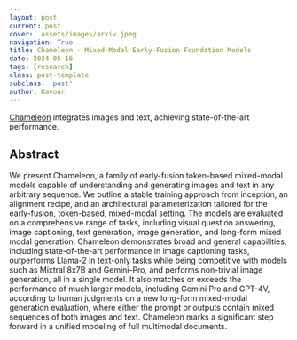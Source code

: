```yaml
---
layout: post
current: post
cover:  assets/images/arxiv.jpeg
navigation: True
title: Chameleon - Mixed-Modal Early-Fusion Foundation Models
date: 2024-05-16
tags: [research]
class: post-template
subclass: 'post'
author: Kavour
---
```


<p> <a href="https://arxiv.org/abs/2405.09818">Chameleon</a> integrates images and text, achieving state-of-the-art performance. </p>

<h2> Abstract </h2>

<p>We present Chameleon, a family of early-fusion token-based mixed-modal models capable of understanding and generating images and text in any arbitrary sequence. We outline a stable training approach from inception, an alignment recipe, and an architectural parameterization tailored for the early-fusion, token-based, mixed-modal setting. The models are evaluated on a comprehensive range of tasks, including visual question answering, image captioning, text generation, image generation, and long-form mixed modal generation. Chameleon demonstrates broad and general capabilities, including state-of-the-art performance in image captioning tasks, outperforms Llama-2 in text-only tasks while being competitive with models such as Mixtral 8x7B and Gemini-Pro, and performs non-trivial image generation, all in a single model. It also matches or exceeds the performance of much larger models, including Gemini Pro and GPT-4V, according to human judgments on a new long-form mixed-modal generation evaluation, where either the prompt or outputs contain mixed sequences of both images and text. Chameleon marks a significant step forward in a unified modeling of full multimodal documents.</p>